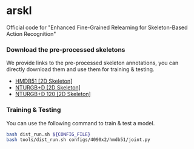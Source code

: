 # arskl

Official code for "Enhanced Fine-Grained Relearning for Skeleton-Based Action Recognition"

### Download the pre-processed skeletons
We provide links to the pre-processed skeleton annotations, you can directly download them and use them for training & testing.
- [HMDB51 [2D Skeleton]](https://download.openmmlab.com/mmaction/pyskl/data/hmdb51/hmdb51_hrnet.pkl)
- [NTURGB+D [2D Skeleton]](https://download.openmmlab.com/mmaction/pyskl/data/nturgbd/ntu60_hrnet.pkl)
- [NTURGB+D 120 [2D Skeleton]](https://download.openmmlab.com/mmaction/pyskl/data/nturgbd/ntu120_hrnet.pkl)


### Training & Testing
You can use the following command to train & test a model.
```bash
bash dist_run.sh ${CONFIG_FILE}
bash tools/dist_run.sh configs/4090x2/hmdb51/joint.py
```
